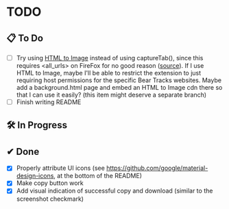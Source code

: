 # TODO

## 📋 To Do
- [ ] Try using [HTML to Image](https://www.npmjs.com/package/html-to-image) instead of using captureTab(),
since this requires <all_urls> on FireFox for no good reason ([source](https://developer.mozilla.org/en-US/docs/Mozilla/Add-ons/WebExtensions/API/tabs/captureTab)). If I use HTML to Image, maybe I'll
be able to restrict the extension to just requiring host permissions for the specific Bear Tracks websites. Maybe add a background.html page and embed an HTML to Image cdn there so that I can use it easily? (this item might deserve a separate branch)
- [ ] Finish writing README

## 🛠 In Progress


## ✔ Done
- [x] Properly attribute UI icons (see https://github.com/google/material-design-icons, at the bottom of the README)
- [x] Make copy button work
- [x] Add visual indication of successful copy and download (similar to the screenshot checkmark)